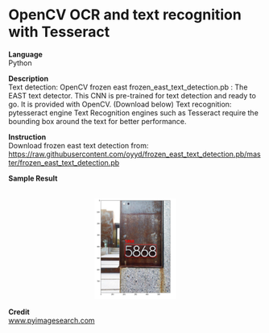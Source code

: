 # OpenCV OCR and text recognition with Tesseract

<b>Language</b><br>
Python

<b>Description</b><br>
Text detection: OpenCV frozen east
frozen_east_text_detection.pb : The EAST text detector. This CNN  is pre-trained for text detection and ready to go. It is provided with OpenCV. (Download below)
Text recognition: pytesseract engine
Text Recognition engines such as Tesseract require the bounding box around the text for better performance.

<b>Instruction</b><br>
Download frozen east text detection from:
https://raw.githubusercontent.com/oyyd/frozen_east_text_detection.pb/master/frozen_east_text_detection.pb

<b>Sample Result</b><br>
<br><center>
<img src="https://github.com/tgalala/Simple-OCR/blob/master/images/sample.png?raw=true" height="200">
</center>

<b>Credit</b><br>
www.pyimagesearch.com
